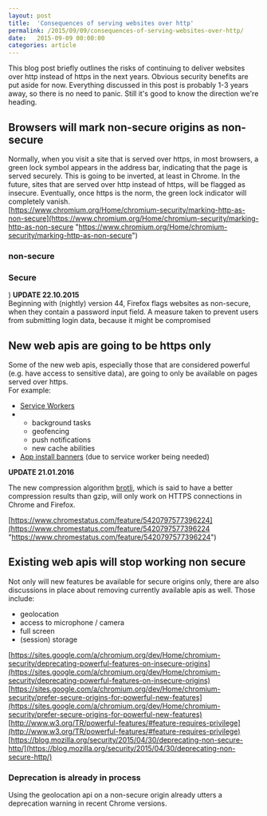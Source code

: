 ```yaml
---
layout: post
title:  'Consequences of serving websites over http'
permalink: /2015/09/09/consequences-of-serving-websites-over-http/
date:   2015-09-09 00:00:00
categories: article
---
```


This blog post briefly outlines the risks of continuing to deliver websites over http instead of https in the next years. Obvious security benefits are put aside for now. Everything discussed in this post is probably 1-3 years away, so there is no need to panic. Still it's good to know the direction we're heading.
## Browsers will mark non-secure origins as non-secure
Normally, when you visit a site that is served over https, in most browsers, a green lock symbol appears in the address bar, indicating that the page is served securely. This is going to be inverted, at least in Chrome. In the future, sites that are served over http instead of https, will be flagged as insecure. Eventually, once https is the norm, the green lock indicator will completely vanish.  
[https://www.chromium.org/Home/chromium-security/marking-http-as-non-secure](https://www.chromium.org/Home/chromium-security/marking-http-as-non-secure "https://www.chromium.org/Home/chromium-security/marking-http-as-non-secure")
### non-secure
<amp-img
  src="https://image.jimcdn.com/app/cms/image/transf/dimension=990x10000:format=png/path/se42d1516dcb4082b/image/i8dca61e20dcc3cdc/version/1441827326/image.png"
  width="990"
  height="221"
  layout="responsive">
</amp-img>

### Secure
<amp-img
  src="https://image.jimcdn.com/app/cms/image/transf/dimension=990x10000:format=png/path/se42d1516dcb4082b/image/i5a9f1df6ab2393f9/version/1441827407/image.png"
  width="990"
  height="171"
  layout="responsive">
</amp-img>
)
**UPDATE 22.10.2015**  
Beginning with (nightly) version 44, Firefox flags websites as non-secure, when they contain a password input field. A measure taken to prevent users from submitting login data, because it might be compromised
<amp-img
  src="https://image.jimcdn.com/app/cms/image/transf/dimension=990x10000:format=jpg/path/se42d1516dcb4082b/image/ife201cbca6328cde/version/1445542006/image.jpg"
  width="990"
  height="687"
  layout="responsive">
</amp-img>

## New web apis are going to be https only
Some of the new web apis, especially those that are considered powerful (e.g. have access to sensitive data), are going to only be available on pages served over https.  
For example:  

*   [Service Workers](http://www.w3.org/TR/service-workers/#security-considerations "http://www.w3.org/TR/service-workers/#security-considerations")
*   *   background tasks
    *   geofencing
    *   push notifications
    *   new cache abilities
*   [App install banners](https://developers.google.com/web/updates/2015/03/increasing-engagement-with-app-install-banners-in-chrome-for-android?hl=en "https://developers.google.com/web/updates/2015/03/increasing-engagement-with-app-install-banners-in-chrome-for-android?hl=en") (due to service worker being needed)

**UPDATE 21.01.2016**  

The new compression algorithm [brotli](https://github.com/google/brotli "https://github.com/google/brotli"), which is said to have a better compression results than gzip, will only work on HTTPS connections in Chrome and Firefox.  

[https://www.chromestatus.com/feature/5420797577396224](https://www.chromestatus.com/feature/5420797577396224 "https://www.chromestatus.com/feature/5420797577396224")
## Existing web apis will stop working non secure
Not only will new features be available for secure origins only, there are also discussions in place about removing currently available apis as well. Those include:

*   geolocation
*   access to microphone / camera
*   full screen
*   (session) storage

[https://sites.google.com/a/chromium.org/dev/Home/chromium-security/deprecating-powerful-features-on-insecure-origins](https://sites.google.com/a/chromium.org/dev/Home/chromium-security/deprecating-powerful-features-on-insecure-origins) [https://sites.google.com/a/chromium.org/dev/Home/chromium-security/prefer-secure-origins-for-powerful-new-features](https://sites.google.com/a/chromium.org/dev/Home/chromium-security/prefer-secure-origins-for-powerful-new-features) [http://www.w3.org/TR/powerful-features/#feature-requires-privilege](http://www.w3.org/TR/powerful-features/#feature-requires-privilege) [https://blog.mozilla.org/security/2015/04/30/deprecating-non-secure-http/](https://blog.mozilla.org/security/2015/04/30/deprecating-non-secure-http/)
### Deprecation is already in process
Using the geolocation api on a non-secure origin already utters a deprecation warning in recent Chrome versions.
<amp-img
  src="https://image.jimcdn.com/app/cms/image/transf/dimension=990x10000:format=png/path/se42d1516dcb4082b/image/ibcbe510d4cc3ce0e/version/1441827913/image.png"
  width="990"
  height="41"
  layout="responsive">
</amp-img>
